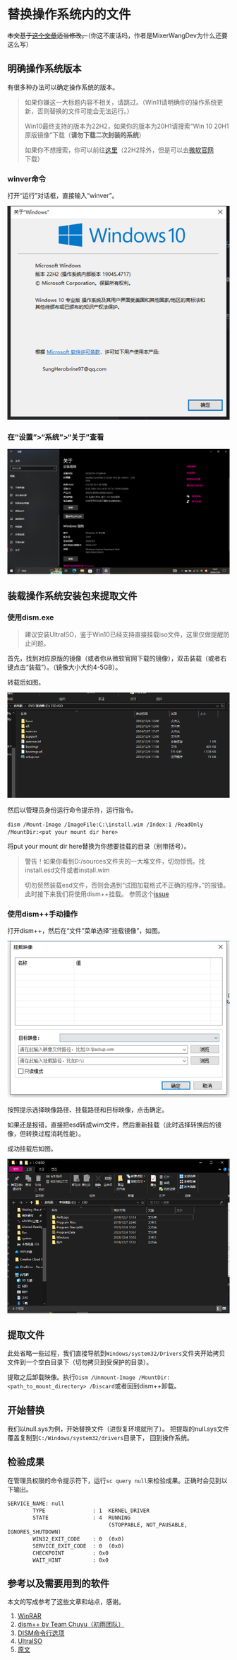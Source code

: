 # 替换操作系统内的文件

~~本文基于[这个文章](https://www.bilibili.com/read/cv16431818)适当修改。~~（你这不废话吗，作者是MixerWangDev为什么还要这么写）

## 明确操作系统版本

有很多种办法可以确定操作系统的版本。

> 如果你嫌这一大标题内容不相关，请跳过。（Win11请明确你的操作系统更新，否则替换的文件可能会无法运行。）
> 
> Win10最终支持的版本为22H2，如果你的版本为20H1请搜索“Win 10 20H1原版镜像”下载（**请勿下载二次封装的系统**）
> 
> 如果你不想搜索，你可以前往[这里](https://www.imsdn.cn/windows-10/)（22H2除外，但是可以去[微软官网](https://www.microsoft.com/zh-cn/software-download/windows10ISO)下载）

### winver命令

打开“运行”对话框，直接输入“winver”。

![0-1.png](1.png)

### 在“设置”>“系统”>“关于”查看

![2.png](2.png)

## 装载操作系统安装包来提取文件

### 使用dism.exe

> 建议安装UltraISO，鉴于Win10已经支持直接挂载iso文件，这里仅做提醒防止问题。

首先，找到对应原版的镜像（或者你从微软官网下载的镜像），双击装载（或者右键点击“装载”）。（镜像大小大约4-5GB）。

转载后如图。

![3.png](3.png)

然后以管理员身份运行命令提示符，运行指令。

`dism /Mount-Image /ImageFile:C:\install.wim /Index:1 /ReadOnly /MountDir:<put your mount dir here>`

将put your mount dir here替换为你想要挂载的目录（别带括号）。

> 警告！如果你看到D:/sources文件夹的一大堆文件，切勿惊慌。找install.esd文件或者install.wim
> 
> 切勿贸然装载esd文件，否则会遇到“试图加载格式不正确的程序。”的报错。此时接下来我们将使用dism++挂载。
> 参照这个[issue](https://github.com/Chuyu-Team/Dism-Multi-language/issues/245)

### 使用dism++手动操作

打开dism++，然后在“文件”菜单选择“挂载镜像”，如图。

![4.png](4.png)

按照提示选择映像路径、挂载路径和目标映像，点击确定。

如果还是报错，直接把esd转成wim文件，然后重新挂载（此时选择转换后的镜像，但转换过程消耗性能）。

成功挂载后如图。

![5.png](5.png)

## 提取文件

此处省略一些过程，我们直接导航到`Windows/system32/Drivers`文件夹开始拷贝文件到一个空白目录下（切勿拷贝到受保护的目录）。

提取之后卸载映像。执行`Dism /Unmount-Image /MountDir:<path_to_mount_directory> /Discard`或者回到dism++卸载。

## 开始替换

我们以null.sys为例，开始替换文件（进恢复环境就刑了）。
把提取的null.sys文件覆盖复制到`C:/Windows/system32/drivers`目录下，
回到操作系统。

## 检验成果

在管理员权限的命令提示符下，运行`sc query null`来检验成果。正确时会见到以下输出。

```
SERVICE_NAME: null
        TYPE               : 1  KERNEL_DRIVER
        STATE              : 4  RUNNING
                                (STOPPABLE, NOT_PAUSABLE, IGNORES_SHUTDOWN)
        WIN32_EXIT_CODE    : 0  (0x0)
        SERVICE_EXIT_CODE  : 0  (0x0)
        CHECKPOINT         : 0x0
        WAIT_HINT          : 0x0
```

## 参考以及需要用到的软件

本文的写成参考了这些文章和站点，感谢。

1. [WinRAR](https://winrar.com.cn)
2. [dism++ by Team Chuyu（初雨团队）](https://github.com/Chuyu-Team/Dism-Multi-language)
3. [DISM命令行选项](https://learn.microsoft.com/zh-cn/windows-hardware/manufacture/desktop/dism-image-management-command-line-options-s14)
4. [UltraISO](https://ultraiso.net/)
5. [原文](https://www.bilibili.com/read/cv16431818)